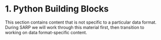 # 1. Python Building Blocks

This section contains content that is not specific to a particular data format. During SARP we will work through this material first, then transition to working on data format-specific content.

```{tableofcontents}
```
